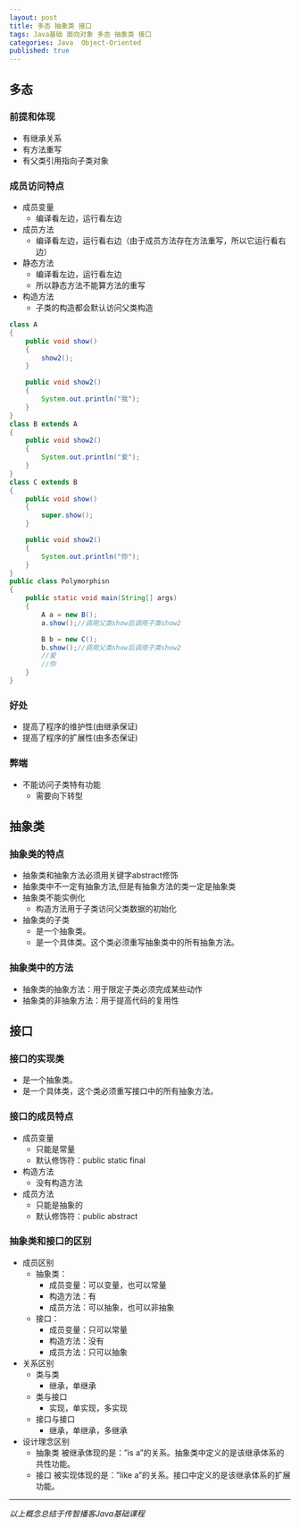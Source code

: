 ```yaml
---  
layout: post  
title: 多态 抽象类 接口  
tags: Java基础 面向对象 多态 抽象类 接口  
categories: Java  Object-Oriented  
published: true  
---  
```


## 多态

### 前提和体现

* 有继承关系
* 有方法重写
* 有父类引用指向子类对象

### 成员访问特点
* 成员变量
	- 编译看左边，运行看左边
* 成员方法
	- 编译看左边，运行看右边（由于成员方法存在方法重写，所以它运行看右边）
* 静态方法
	- 编译看左边，运行看左边
	- 所以静态方法不能算方法的重写
* 构造方法
    - 子类的构造都会默认访问父类构造

```java
class A
{
    public void show()
    {
        show2();
    }

    public void show2()
    {
        System.out.println("我");
    }
}
class B extends A
{
    public void show2()
    {
        System.out.println("爱");
    }
}
class C extends B
{
    public void show()
    {
        super.show();
    }

    public void show2()
    {
        System.out.println("你");
    }
}
public class Polymorphisn
{
    public static void main(String[] args)
    {
        A a = new B();
        a.show();//调用父类show后调用子类show2

        B b = new C();
        b.show();//调用父类show后调用子类show2
        //爱
        //你
    }
}
```

### 好处

* 提高了程序的维护性(由继承保证)
* 提高了程序的扩展性(由多态保证)

### 弊端

* 不能访问子类特有功能
	- 需要向下转型


## 抽象类

### 抽象类的特点

* 抽象类和抽象方法必须用关键字abstract修饰
* 抽象类中不一定有抽象方法,但是有抽象方法的类一定是抽象类
* 抽象类不能实例化
    - 构造方法用于子类访问父类数据的初始化
* 抽象类的子类
    - 是一个抽象类。
    - 是一个具体类。这个类必须重写抽象类中的所有抽象方法。

### 抽象类中的方法

* 抽象类的抽象方法：用于限定子类必须完成某些动作
* 抽象类的非抽象方法：用于提高代码的复用性

## 接口

### 接口的实现类

* 是一个抽象类。
* 是一个具体类，这个类必须重写接口中的所有抽象方法。

### 接口的成员特点

* 成员变量
    - 只能是常量
    - 默认修饰符：public static final
* 构造方法
    - 没有构造方法
* 成员方法
    - 只能是抽象的
    - 默认修饰符：public abstract

### 抽象类和接口的区别

* 成员区别
    - 抽象类：
        + 成员变量：可以变量，也可以常量
        + 构造方法：有
        + 成员方法：可以抽象，也可以非抽象
    - 接口：
        + 成员变量：只可以常量
        + 构造方法：没有
        + 成员方法：只可以抽象
* 关系区别
    - 类与类
        + 继承，单继承
    - 类与接口
        + 实现，单实现，多实现
    - 接口与接口
        + 继承，单继承，多继承
* 设计理念区别
    - 抽象类 被继承体现的是：”is a”的关系。抽象类中定义的是该继承体系的共性功能。
    - 接口 被实现体现的是：”like a”的关系。接口中定义的是该继承体系的扩展功能。

----------

*以上概念总结于传智播客Java基础课程*